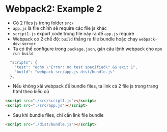 # Webpack2: Example 2

* Có 2 files js trong folder `src/`
* `app.js` là file chính sẽ require các file js khác
* `script1.js` export code trong file này ra để `app.js` require
* Webpack có 2 chế độ: `build` thẳng ra file bundle hoặc chạy `webpack-dev-server`
* Ta có thể configure trong `package.json`, gán câu lệnh webpack cho `npm run build`

```js
  "scripts": {
    "test": "echo \"Error: no test specified\" && exit 1",
    "build": "webpack src/app.js dist/bundle.js"
  },
```
* Nếu không xài webpack để bundle files, ta link cả 2 file js trong trang html theo kiểu cũ

```html
<script src="./src/script1.js"></script>
<script src="./src/app.js"></script>
```
* Sau khi bundle files, chỉ cần link file bundle

```html
<script src="./dist/bundle.js"></script>
```
